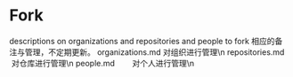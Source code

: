 # Fork
descriptions on organizations and repositories and people to fork
相应的备注与管理，不定期更新。
organizations.md 对组织进行管理\n
repositories.md  对仓库进行管理\n
people.md        对个人进行管理\n
